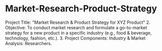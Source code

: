 # Market-Research-Product-Strategy
Project Title:  "Market Research &amp; Product Strategy for XYZ Product"  2. Objective:  To conduct market research and formulate a go-to-market strategy for a new product in a specific industry (e.g., food &amp; beverage, technology, fashion, etc.).  3. Project Components:  Industry &amp; Market Analysis: Researchers.

